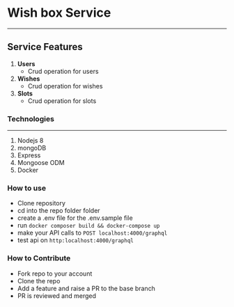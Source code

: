 # Wish box Service

-----


## Service Features

1. **Users**
    * Crud operation for users
1. **Wishes**
    * Crud operation for wishes
1. **Slots**
    * Crud operation for slots

### Technologies

-----

 1. Nodejs 8
 1. mongoDB
 1. Express
 1. Mongoose ODM
 1. Docker


### How to use

* Clone repository 
* cd into the repo folder folder
* create a .env file for the .env.sample file
* run `docker composer build && docker-compose up`
* make your API calls to `POST localhost:4000/graphql`
* test api on `http:localhost:4000/graphql`

### How to Contribute

* Fork repo to your account
* Clone the repo
* Add a feature and raise a PR to  the base branch
* PR is reviewed and merged